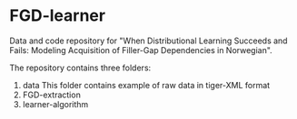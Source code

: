 # FGD-learner
Data and code repository for "When Distributional Learning Succeeds and Fails: Modeling Acquisition of Filler-Gap Dependencies in Norwegian".

The repository contains three folders:
1. data
This folder contains example of raw data in tiger-XML format 
2. FGD-extraction
3. learner-algorithm 